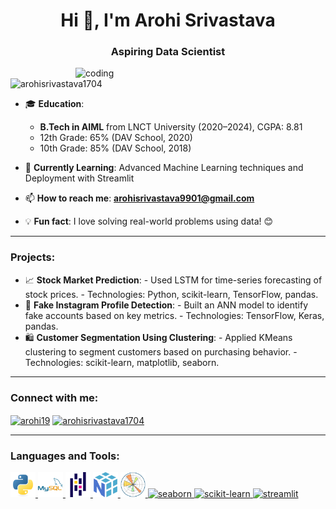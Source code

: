 <h1 align="center">Hi 👋, I'm Arohi Srivastava</h1>
<h3 align="center">Aspiring Data Scientist</h3>

<img align="right" alt="coding" width="400" src="https://user-images.githubusercontent.com/55389276/140866485-8fb1c876-9a8f-4d6a-98dc-08c4981eaf70.gif">

<p align="left"> <img src="https://komarev.com/ghpvc/?username=arohisrivastava1704&label=Profile%20views&color=0e75b6&style=flat" alt="arohisrivastava1704" /> </p>

- 🎓 **Education**:  
  - **B.Tech in AIML** from LNCT University (2020–2024), CGPA: 8.81  
  - 12th Grade: 65% (DAV School, 2020)  
  - 10th Grade: 85% (DAV School, 2018)

- 🌱 **Currently Learning**: Advanced Machine Learning techniques and Deployment with Streamlit

- 📫 **How to reach me**: **arohisrivastava9901@gmail.com**

- 💡 **Fun fact**: I love solving real-world problems using data! 😊

---

<h3 align="left">Projects:</h3>
<ul>
  <li>📈 <b>Stock Market Prediction</b>:  
    - Used LSTM for time-series forecasting of stock prices.  
    - Technologies: Python, scikit-learn, TensorFlow, pandas.  
  </li>
  <li>🤖 <b>Fake Instagram Profile Detection</b>:  
    - Built an ANN model to identify fake accounts based on key metrics.  
    - Technologies: TensorFlow, Keras, pandas.  
  </li>
  <li>🛍️ <b>Customer Segmentation Using Clustering</b>:  
    - Applied KMeans clustering to segment customers based on purchasing behavior.  
    - Technologies: scikit-learn, matplotlib, seaborn.  
  </li>
</ul>

---

<h3 align="left">Connect with me:</h3>
<p align="left">
<a href="https://linkedin.com/in/arohi19" target="blank"><img align="center" src="https://raw.githubusercontent.com/rahuldkjain/github-profile-readme-generator/master/src/images/icons/Social/linked-in-alt.svg" alt="arohi19" height="30" width="40" /></a>
<a href="https://github.com/arohisrivastava1704" target="blank"><img align="center" src="https://raw.githubusercontent.com/rahuldkjain/github-profile-readme-generator/master/src/images/icons/Social/github.svg" alt="arohisrivastava1704" height="30" width="40" /></a>
</p>

---

<h3 align="left">Languages and Tools:</h3>
<p align="left">
<a href="https://www.python.org/" target="_blank" rel="noreferrer"> <img src="https://raw.githubusercontent.com/devicons/devicon/master/icons/python/python-original.svg" alt="python" width="40" height="40"/> </a>
<a href="https://www.mysql.com/" target="_blank" rel="noreferrer"> <img src="https://raw.githubusercontent.com/devicons/devicon/master/icons/mysql/mysql-original-wordmark.svg" alt="mysql" width="40" height="40"/> </a>
<a href="https://pandas.pydata.org/" target="_blank" rel="noreferrer"> <img src="https://raw.githubusercontent.com/devicons/devicon/2ae2a900d2f041da66e950e4d48052658d850630/icons/pandas/pandas-original.svg" alt="pandas" width="40" height="40"/> </a>
<a href="https://numpy.org/" target="_blank" rel="noreferrer"> <img src="https://raw.githubusercontent.com/devicons/devicon/master/icons/numpy/numpy-original.svg" alt="numpy" width="40" height="40"/> </a>
<a href="https://matplotlib.org/" target="_blank" rel="noreferrer"> <img src="https://raw.githubusercontent.com/devicons/devicon/master/icons/matplotlib/matplotlib-original.svg" alt="matplotlib" width="40" height="40"/> </a>
<a href="https://seaborn.pydata.org/" target="_blank" rel="noreferrer"> <img src="https://seaborn.pydata.org/_images/logo-tall-lightbg.svg" alt="seaborn" width="40" height="40"/> </a>
<a href="https://scikit-learn.org/" target="_blank" rel="noreferrer"> <img src="https://raw.githubusercontent.com/devicons/devicon/master/icons/scikit-learn/scikit-learn-original.svg" alt="scikit-learn" width="40" height="40"/> </a>
<a href="https://streamlit.io/" target="_blank" rel="noreferrer"> <img src="https://streamlit.io/images/brand/streamlit-logo-primary-colormark-darktext.svg" alt="streamlit" width="40" height="40"/> </a>
</p>
